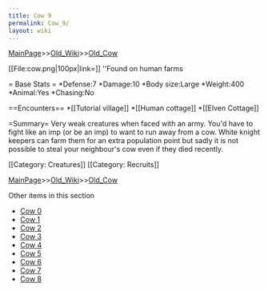 ```yaml
---
title: Cow 9
permalink: Cow_9/
layout: wiki
---
```


[MainPage](/keeperrl_wiki/ "wikilink")>>[Old_Wiki](/keeperrl_wiki/Old_Wiki "wikilink")>>[Old_Cow](/keeperrl_wiki/Old_Cow "wikilink")

[[File:cow.png|100px|link=]]
''Found on human farms

= Base Stats =
*Defense:7
*Damage:10
*Body size:Large
*Weight:400
*Animal:Yes
*Chasing:No

==Encounters==
*[[Tutorial village]]
*[[Human cottage]]
*[[Elven Cottage]]

=Summary=
Very weak creatures when faced with an army. You'd have to fight like an imp (or be an imp) to want to run away from a cow.
White knight keepers can farm them for an extra population point but sadly it is not possible to steal your neighbour's cow even if they died recently.

[[Category: Creatures]]
[[Category: Recruits]]

[MainPage](/keeperrl_wiki/ "wikilink")>>[Old_Wiki](/keeperrl_wiki/Old_Wiki "wikilink")>>[Old_Cow](/keeperrl_wiki/Old_Cow "wikilink")

Other items in this section
-    [Cow 0](/keeperrl_wiki/Cow_0 "wikilink")
-    [Cow 1](/keeperrl_wiki/Cow_1 "wikilink")
-    [Cow 2](/keeperrl_wiki/Cow_2 "wikilink")
-    [Cow 3](/keeperrl_wiki/Cow_3 "wikilink")
-    [Cow 4](/keeperrl_wiki/Cow_4 "wikilink")
-    [Cow 5](/keeperrl_wiki/Cow_5 "wikilink")
-    [Cow 6](/keeperrl_wiki/Cow_6 "wikilink")
-    [Cow 7](/keeperrl_wiki/Cow_7 "wikilink")
-    [Cow 8](/keeperrl_wiki/Cow_8 "wikilink")
